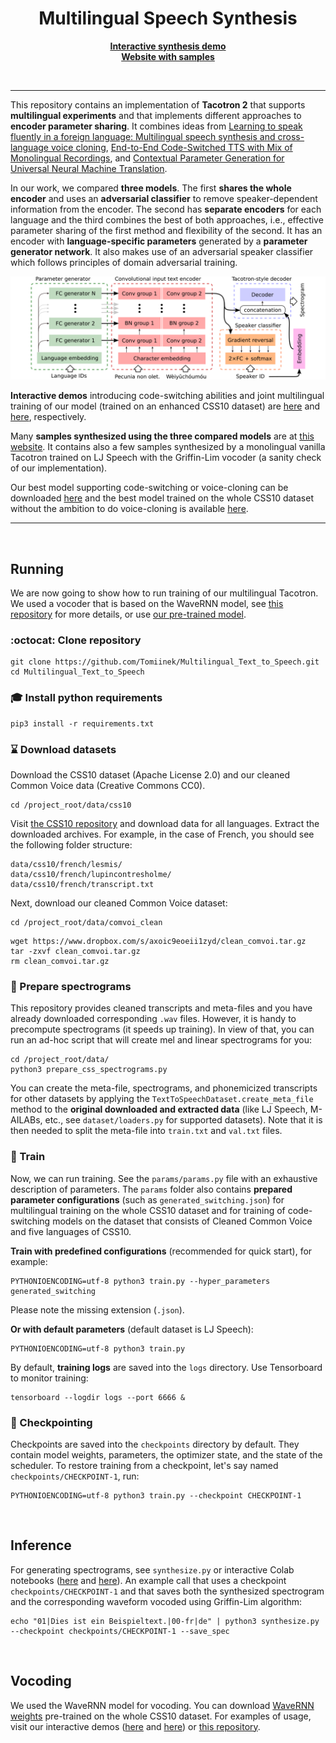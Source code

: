 <h1 align="center">Multilingual Speech Synthesis</h1>

<p align="center">
<a href="https://colab.research.google.com/github/Tomiinek/Multilingual_Text_to_Speech/blob/master/notebooks/code_switching_demo.ipynb"><b>Interactive synthesis demo</b></a><br>
<a href="http://tts.neqindi.cz"><b>Website with samples</b></a>
</p>

<p>&nbsp;</p>

_______

This repository contains an implementation of **Tacotron 2** that supports **multilingual experiments** and that implements different approaches to **encoder parameter sharing**. It combines ideas from [Learning to speak fluently in a foreign language: Multilingual speech synthesis and cross-language voice cloning](https://google.github.io/tacotron/publications/multilingual/index.html), [End-to-End Code-Switched TTS with Mix of Monolingual Recordings](https://csttsdemo.github.io/), and [Contextual Parameter Generation for Universal Neural Machine Translation](https://arxiv.org/abs/1808.08493).

In our work, we compared **three models**. The first **shares the whole encoder** and uses an **adversarial classifier** to remove speaker-dependent information from the encoder. The second has **separate encoders** for each language and the third combines the best of both approaches, i.e., effective parameter sharing of the first method and flexibility of the second. It has an encoder with **language-specific parameters** generated by a **parameter generator network**. It also makes use of an adversarial speaker classifier which follows principles of domain adversarial training.

![Generated model scheme](_img/generated.png)

**Interactive demos** introducing code-switching abilities and joint multilingual training of our model (trained on an enhanced CSS10 dataset) are [here](https://colab.research.google.com/github/Tomiinek/Multilingual_Text_to_Speech/blob/master/notebooks/code_switching_demo.ipynb) and [here](https://github.com/Tomiinek/Multilingual_Text_to_Speech/blob/master/notebooks/multi_training_demo.ipynb), respectively.

Many **samples synthesized using the three compared models** are at [this website](http://tts.neqindi.cz). It contains also a few samples synthesized by a monolingual vanilla Tacotron trained on LJ Speech with the Griffin-Lim vocoder (a sanity check of our implementation).

Our best model supporting code-switching or voice-cloning can be downloaded [here](https://www.dropbox.com/s/hjrlg5d11er0u0c/generated_switching.pyt) and the best model trained on the whole CSS10 dataset without the ambition to do voice-cloning is available [here](https://www.dropbox.com/s/0vlz1fu2c6k1zfy/generated_training.pyt).

_______

<p>&nbsp;</p>

## Running

We are now going to show how to run training of our multilingual Tacotron. We used a vocoder that is based on the WaveRNN model, see [this repository](https://github.com/Tomiinek/WaveRNN) for more details, or use [our pre-trained model](#vocoding).

### :octocat: Clone repository 
```
git clone https://github.com/Tomiinek/Multilingual_Text_to_Speech.git
cd Multilingual_Text_to_Speech
```

### :mortar_board: Install python requirements 
```
pip3 install -r requirements.txt 
```

### :hourglass: Download datasets

Download the CSS10 dataset (Apache License 2.0) and our cleaned Common Voice data (Creative Commons CC0).

```
cd /project_root/data/css10
```

Visit [the CSS10 repository](https://github.com/Kyubyong/css10) and download data for all languages.
Extract the downloaded archives. For example, in the case of French, you should see the following folder structure:

```
data/css10/french/lesmis/
data/css10/french/lupincontresholme/
data/css10/french/transcript.txt
```

Next, download our cleaned Common Voice dataset:

```
cd /project_root/data/comvoi_clean
```
```
wget https://www.dropbox.com/s/axoic9eoeii1zyd/clean_comvoi.tar.gz
tar -zxvf clean_comvoi.tar.gz
rm clean_comvoi.tar.gz
```

### :scroll: Prepare spectrograms

This repository provides cleaned transcripts and meta-files and you have already downloaded corresponding `.wav` files. However, it is handy to 
precompute spectrograms (it speeds up training). In view of that, you can run an ad-hoc script that will create mel and linear spectrograms for you:

```
cd /project_root/data/
python3 prepare_css_spectrograms.py
```

You can create the meta-file, spectrograms, and phonemicized transcripts for other datasets by applying the `TextToSpeechDataset.create_meta_file`
method to the **original downloaded and extracted data** (like LJ Speech, M-AILABs, etc., see `dataset/loaders.py` for supported datasets). Note that it is then needed to split the meta-file into `train.txt` and `val.txt` files.

### :bullettrain_front: Train

Now, we can run training. See the `params/params.py` file with an exhaustive description of parameters.
The `params` folder also contains **prepared parameter configurations** (such as `generated_switching.json`) for multilingual training on the whole CSS10 dataset and for training of code-switching models on the dataset that consists of Cleaned Common Voice and five languages of CSS10. 

**Train with predefined configurations** (recommended for quick start), for example:

```
PYTHONIOENCODING=utf-8 python3 train.py --hyper_parameters generated_switching
```

Please note the missing extension (`.json`).


**Or with default parameters** (default dataset is LJ Speech):
```
PYTHONIOENCODING=utf-8 python3 train.py
```

By default, **training logs** are saved into the `logs` directory. Use Tensorboard to monitor training:

```
tensorboard --logdir logs --port 6666 &
```

### :checkered_flag: Checkpointing

Checkpoints are saved into the `checkpoints` directory by default. They contain model weights, parameters, the optimizer state, and the state of the scheduler. To restore training from a checkpoint, let's say named `checkpoints/CHECKPOINT-1`, run:

```
PYTHONIOENCODING=utf-8 python3 train.py --checkpoint CHECKPOINT-1
```
<p>&nbsp;</p>


## Inference

For generating spectrograms, see `synthesize.py` or interactive Colab notebooks ([here](https://colab.research.google.com/github/Tomiinek/Multilingual_Text_to_Speech/blob/master/notebooks/code_switching_demo.ipynb) and [here](https://github.com/Tomiinek/Multilingual_Text_to_Speech/blob/master/notebooks/multi_training_demo.ipynb)). An example call that uses a checkpoint `checkpoints/CHECKPOINT-1`
and that saves both the synthesized spectrogram and the corresponding waveform vocoded using Griffin-Lim algorithm:

```
echo "01|Dies ist ein Beispieltext.|00-fr|de" | python3 synthesize.py --checkpoint checkpoints/CHECKPOINT-1 --save_spec
```

<p>&nbsp;</p>

## Vocoding

We used the WaveRNN model for vocoding. You can download [WaveRNN weights](https://www.dropbox.com/s/ydep8fdzbplaamu/wavernn_weight.pyt) pre-trained on the whole CSS10 dataset.
For examples of usage, visit our interactive demos ([here](https://colab.research.google.com/github/Tomiinek/Multilingual_Text_to_Speech/blob/master/notebooks/code_switching_demo.ipynb) and [here](https://github.com/Tomiinek/Multilingual_Text_to_Speech/blob/master/notebooks/multi_training_demo.ipynb)) or [this repository](https://github.com/Tomiinek/WaveRNN).
